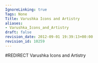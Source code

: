 ```yaml
---
IgnoreLinking: true
Tags: None
Title: Varushka Icons and Artistry
aliases:
- Varushka_Icons_and_Artistry
draft: false
revision_date: 2012-09-01 19:39:13+00:00
revision_id: 10259
---
```


#REDIRECT Varushka Icons and Artistry